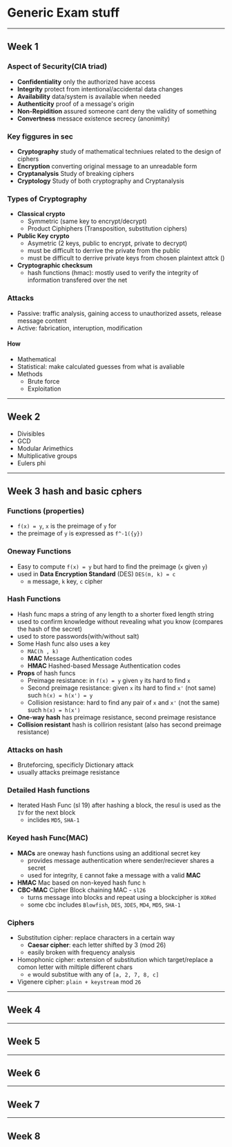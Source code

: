 # Generic Exam stuff

---

## Week 1

### Aspect of Security(CIA triad)

- **Confidentiality** only the authorized have access
- **Integrity** protect from intentional/accidental data changes
- **Availability** data/system is available when needed
- **Authenticity** proof of a message's origin
- **Non-Repidition**  assured someone cant deny the validity of something
- **Convertness** messace existence secrecy (anonimity)

### Key figgures in sec

- **Cryptography** study of mathematical techniues related to the design of ciphers
- **Encryption** converting original message to an unreadable form
- **Cryptanalysis** Study of breaking ciphers
- **Cryptology** Study of  both cryptography and Cryptanalysis

### Types of Cryptography

- **Classical crypto**
  - Symmetric (same key to encrypt/decrypt)
  - Product Ciphiphers (Transposition, substitution ciphers)
- **Public Key crypto**
  - Asymetric (2 keys, public to encrypt, private to decrypt)
  - must be difficult to derrive the private from the public
  - must be difficult to derrive private keys from chosen plaintext attck ()
- **Cryptographic checksum**
  - hash functions (hmac): mostly used to verify the integrity of information transfered over the net

### Attacks

- Passive: traffic analysis, gaining access to unauthorized assets, release message content
- Active: fabrication, interuption, modification

#### How

- Mathematical
- Statistical: make calculated guesses from what is avaliable
- Methods
  - Brute force
  - Exploitation

---

## Week 2

- Divisibles
- GCD
- Modular Arimethics
- Multiplicative groups
- Eulers phi

---

## Week 3 hash and basic cphers

### Functions (properties)

- `f(x) = y`, `x` is the preimage of `y` for
- the preimage of `y` is expressed as `f^-1({y})`

### Oneway Functions

- Easy to compute `f(x) = y` but hard to find the preimage (`x` given `y`)
- used in **Data Encryption Standard** (DES) `DES(m, k) = c`
  - `m` message, `k` key, `c` cipher

### Hash Functions

- Hash func maps a string of any length to a shorter fixed length string
- used to confirm knowledge without revealing what you know (compares the hash of the secret)
- used to store passwords(with/without salt)
- Some Hash func also uses a key
  - `MAC(h , k)`
  - **MAC** Message Authentication codes
  - **HMAC** Hashed-based Message Authentication codes
- **Props** of hash funcs
  - Preimage resistance: in `f(x) = y` given `y` its hard to find `x`
  - Second preimage resistance: given `x` its hard to find `x'` (not same) such `h(x) = h(x') = y`
  - Collision resistance: hard to find any pair of `x` and `x'` (not the same) such `h(x) = h(x')`
- **One-way hash** has preimage resistance, second preimage resistance
- **Collision resistant** hash is collirion resistant (also has second preimage resistance)

### Attacks on hash

- Bruteforcing, specificly Dictionary attack
- usually attacks preimage resistance

### Detailed Hash functions

- Iterated Hash Func (sl 19) after hashing a block, the resul is used as the `IV` for the next block
  - inclides `MD5`, `SHA-1`

### Keyed hash Func(MAC)

- **MACs** are oneway hash functions using an additional secret key
  - provides message authentication where sender/reciever shares a secret
  - used for integrity, `E` cannot fake a message with a valid **MAC**
- **HMAC** Mac based on non-keyed hash func `h`
- **CBC-MAC** Cipher Block chaining MAC - `sl26`
  - turns message into blocks and repeat using a blockcipher is `XORed`
  - some cbc includes `Blowfish`, `DES`, `3DES`, `MD4`, `MD5`, `SHA-1`

### Ciphers

- Substitution cipher: replace characters in a certain way
  - **Caesar cipher**: each letter shifted by 3 (mod 26)
  - easily broken with frequency analysis
- Homophonic cipher: extension of substitution which target/replace a comon letter with miltiple different chars
  - `e` would substitue with any of `[a, 2, 7, 8, c]`
- Vigenere cipher: `plain + keystream` mod `26`
---

## Week 4
---

## Week 5

---

## Week 6

---

## Week 7

---

## Week 8
